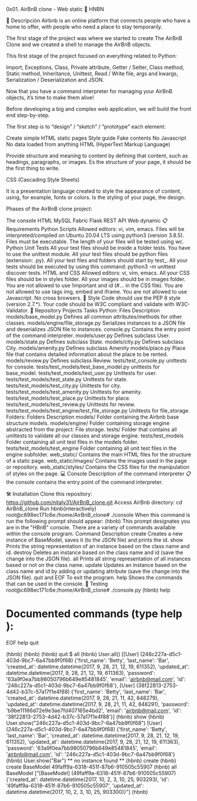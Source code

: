 0x01. AirBnB clone - Web static 🏡
HNBN

📝 Descripción
Airbnb is an online platform that connects people who have a home to offer, with people who need a place to stay temporarily.

The first stage of the project was where we started to create The AirBnB Clone and we created a shell to manage the AirBnB objects.

This first stage of the project focused on everything related to Python:

Import, Exceptions, Class, Private attribute, Getter / Setter, Class method, Static method, Inheritance, Unittest, Read / Write file, args and kwargs, Serialization / Deserialization and JSON.

Now that you have a command interpreter for managing your AirBnB objects, it’s time to make them alive!

Before developing a big and complex web application, we will build the front end step-by-step.

The first step is to “design” / “sketch” / “prototype” each element:

Create simple HTML static pages
Style guide
Fake contents
No Javascript
No data loaded from anything
HTML (HyperText Markup Language)

Provide structure and meaning to content by defining that content, such as headings, paragraphs, or images. Es the structure of your page, it should be the first thing to write.

CSS (Cascading Style Sheets)

It is a presentation language created to style the appearance of content, using, for example, fonts or colors. Is the styling of your page, the design.

Phases of the AirBnB clone project:

 The console
 HTML
 MySQL
 Fabric
 Flask
 REST API
 Web dynamic
📋 Requirements
Python Scripts
Allowed editors: vi, vim, emacs.
Files will be interpreted/compiled on Ubuntu 20.04 LTS using python3 (version 3.8.5).
Files must be executable.
The length of your files will be tested using wc.
Python Unit Tests
All your test files should be inside a folder tests.
You have to use the unittest module.
All your test files should be python files (extension: .py).
All your test files and folders should start by test_.
All your tests should be executed by using this command: python3 -m unittest discover tests.
HTML and CSS
Allowed editors: vi, vim, emacs.
All your CSS files should be in styles folder.
All your images should be in images folder.
You are not allowed to use !important and id (#... in the CSS file).
You are not allowed to use tags img, embed and iframe.
You are not allowed to use Javascript.
No cross browsers.
🎨 Style
Code should use the PEP 8 style (version 2.7.*).
Your code should be W3C compliant and validate with W3C-Validator.
🎯 Repository Projects
Tasks Python:
Files	Description
models/base_model.py	Defines all common attributes/methods for other classes.
models/engine/file_storage.py	Serializes instances to a JSON file and deserializes JSON file to instances.
console.py	Contains the entry point of the command interpreter.
models/user.py	Defines subclass User.
models/state.py	Defines subclass State.
models/city.py	Defines subclass City.
models/amenity.py	Defines subclass Amenity
models/place.py	Place file that contains detailed information about the place to be rented.
models/review.py	Defines subclass Review.
tests/test_console.py	unittests for console.
tests/test_models/test_base_model.py	unittests for base_model.
tests/test_models/test_user.py	Unittests for user.
tests/test_models/test_state.py	Unittests for state.
tests/test_models/test_city.py	Unittests for city.
tests/test_models/test_amenity.py	Unittests for amenity.
tests/test_models/test_place.py	Unittests for place.
tests/test_models/test_review.py	Unittests for review.
tests/test_models/test_engine/test_file_storage.py	Unittests for file_storage.
Folders:
Folders	Description
models/	Folder containing the Airbnb base structure models.
models/engine/	Folder containing storage engine abstracted from the project: File storage.
tests/	Folder that contains all unittests to validate all our classes and storage engine.
tests/test_models	Folder containing all unit test files in the models folder.
tests/test_models/test_engine	Folder containing all unit test files in the engine subfolder.
web_static/	Contains the main HTML files for the structure of a static page.
web_static/images/	Contains the images used in the page or repository.
web_static/styles/	Contains the CSS files for the manipulation of styles on the page.
💻 Console
Description of the command interpreter 📋
the console contains the entry point of the command interpreter.

🛠️ Installation
Clone this repository: https://github.com/nitaly31/AirBnB_clone.git
Access AirBnb directory: cd AirBnB_clone
Run hbnb(interactively)
root@c698ec171c6e:/home/AirBnB_clone# ./console
When this command is run the following prompt should appear:
(hbnb)
This prompt designates you are in the "HBnB" console. There are a variety of commands available within the console program.
Command	Description
create	Creates a new instance of BaseModel, saves it (to the JSON file) and prints the id.
show	Prints the string representation of an instance based on the class name and id.
destroy	Deletes an instance based on the class name and id (save the change into the JSON file).
all	Prints all string representation of all instances based or not on the class name.
update	Updates an instance based on the class name and id by adding or updating attribute (save the change into the JSON file).
quit and EOF	To exit the program.
help	Shows the commands that can be used in the console.
🧪 Testing
root@c698ec171c6e:/home/AirBnB_clone# ./console.py
(hbnb) help

Documented commands (type help <topic>):
========================================
EOF  help  quit

(hbnb) 
(hbnb) 
(hbnb) quit
$
all
(hbnb) User.all()
[[User] (246c227a-d5c1-403d-9bc7-6a47bb9f0f68) {'first_name': 'Betty', 'last_name': 'Bar', 'created_at': datetime.datetime(2017, 9, 28, 21, 12, 19, 611352), 'updated_at': datetime.datetime(2017, 9, 28, 21, 12, 19, 611363), 'password': '63a9f0ea7bb98050796b649e85481845', 'email': 'airbnb@mail.com', 'id': '246c227a-d5c1-403d-9bc7-6a47bb9f0f68'}, [User] (38f22813-2753-4d42-b37c-57a17f1e4f88) {'first_name': 'Betty', 'last_name': 'Bar', 'created_at': datetime.datetime(2017, 9, 28, 21, 11, 42, 848279), 'updated_at': datetime.datetime(2017, 9, 28, 21, 11, 42, 848291), 'password': 'b9be11166d72e9e3ae7fd407165e4bd2', 'email': 'airbnb@mail.com', 'id': '38f22813-2753-4d42-b37c-57a17f1e4f88'}]
(hbnb) 
show
(hbnb) User.show("246c227a-d5c1-403d-9bc7-6a47bb9f0f68")
[User] (246c227a-d5c1-403d-9bc7-6a47bb9f0f68) {'first_name': 'Betty', 'last_name': 'Bar', 'created_at': datetime.datetime(2017, 9, 28, 21, 12, 19, 611352), 'updated_at': datetime.datetime(2017, 9, 28, 21, 12, 19, 611363), 'password': '63a9f0ea7bb98050796b649e85481845', 'email': 'airbnb@mail.com', 'id': '246c227a-d5c1-403d-9bc7-6a47bb9f0f68'}
(hbnb) User.show("Bar")
** no instance found **
(hbnb) 
create
(hbnb) create BaseModel
49faff9a-6318-451f-87b6-910505c55907
(hbnb) all BaseModel
["[BaseModel] (49faff9a-6318-451f-87b6-910505c55907) {'created_at': datetime.datetime(2017, 10, 2, 3, 10, 25, 903293), 'id': '49faff9a-6318-451f-87b6-910505c55907', 'updated_at': datetime.datetime(2017, 10, 2, 3, 10, 25, 903300)}"]
(hbnb)

